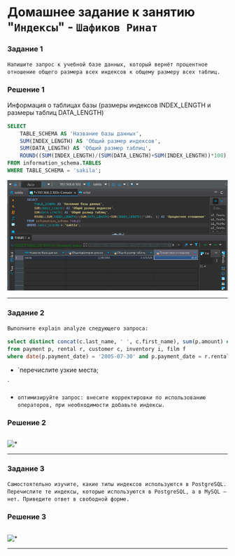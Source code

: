 # Домашнее задание к занятию "`Индексы`" - `Шафиков Ринат`

### Задание 1

`Напишите запрос к учебной базе данных, который вернёт процентное отношение общего размера всех индексов к общему размеру всех таблиц.`

### Решение 1

Информация о таблицах базы (размеры индексов INDEX_LENGTH и размеры таблиц DATA_LENGTH)

```sql
SELECT 
	TABLE_SCHEMA AS 'Название базы данных', 
	SUM(INDEX_LENGTH) AS 'Общий размер индексов', 
	SUM(DATA_LENGTH) AS 'Общий размер таблиц', 
	ROUND((SUM(INDEX_LENGTH)/(SUM(DATA_LENGTH)+SUM(INDEX_LENGTH))*100), 1) AS 'Процентное отношение'
FROM information_schema.TABLES
WHERE TABLE_SCHEMA = 'sakila';
```

![SELECT_TABLE_SCHEMA_PROCENT](img/SELECT_TABLE_SCHEMA_PROCENT.png)

---

### Задание 2

`Выполните explain analyze следующего запроса:`



```sql
select distinct concat(c.last_name, ' ', c.first_name), sum(p.amount) over (partition by c.customer_id, f.title)
from payment p, rental r, customer c, inventory i, film f
where date(p.payment_date) = '2005-07-30' and p.payment_date = r.rental_date and r.customer_id = c.customer_id and i.inventory_id = r.inventory_id
```
- `перечислите узкие места;

`
- `оптимизируйте запрос: внесите корректировки по использованию операторов, при необходимости добавьте индексы.`

### Решение 2

```

```

![*](img/*.png)

---

### Задание 3

`Самостоятельно изучите, какие типы индексов используются в PostgreSQL. Перечислите те индексы, которые используются в PostgreSQL, а в MySQL — нет.
Приведите ответ в свободной форме.`

### Решение 3

```

```

![*](img/*.png)

---
